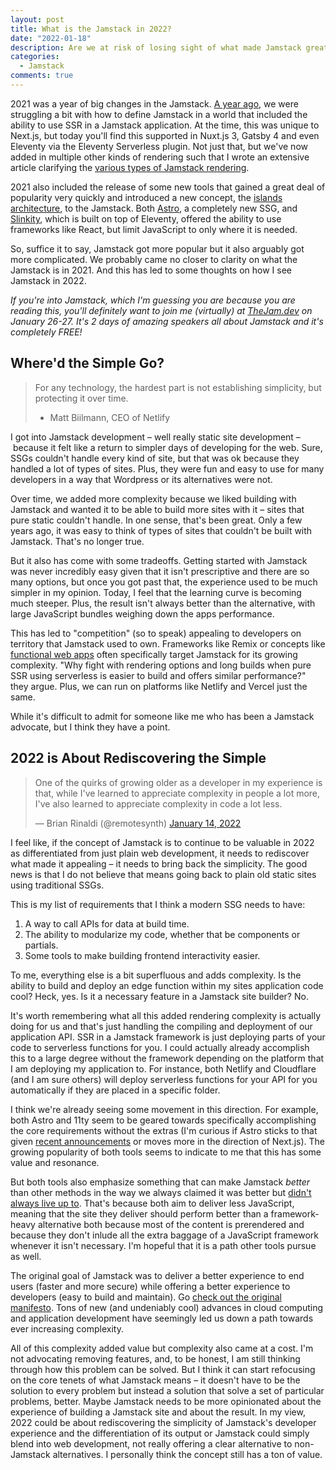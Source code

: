 ```yaml
---
layout: post
title: What is the Jamstack in 2022?
date: "2022-01-18"
description: Are we at risk of losing sight of what made Jamstack great?
categories:
  - Jamstack
comments: true
---
```


2021 was a year of big changes in the Jamstack. [A year ago](https://remotesynthesis.com/blog/jamstack-in-2021), we were struggling a bit with how to define Jamstack in a world that included the ability to use SSR in a Jamstack application. At the time, this was unique to Next.js, but today you'll find this supported in Nuxt.js 3, Gatsby 4 and even Eleventy via the Eleventy Serverless plugin. Not just that, but we've now added in multiple other kinds of rendering such that I wrote an extensive article clarifying the [various types of Jamstack rendering](https://bejamas.io/blog/understanding-rendering-in-the-jamstack/).

2021 also included the release of some new tools that gained a great deal of popularity very quickly and introduced a new concept, the [islands architecture](https://jasonformat.com/islands-architecture/), to the Jamstack. Both [Astro](https://astro.build/), a completely new SSG, and [Slinkity](https://slinkity.dev/), which is built on top of Eleventy, offered the ability to use frameworks like React, but limit JavaScript to only where it is needed.

So, suffice it to say, Jamstack got more popular but it also arguably got more complicated. We probably came no closer to clarity on what the Jamstack is in 2021. And this has led to some thoughts on how I see Jamstack in 2022.

_If you're into Jamstack, which I'm guessing you are because you are reading this, you'll definitely want to join me (virtually) at [TheJam.dev](https://thejam.dev) on January 26-27. It's 2 days of amazing speakers all about Jamstack and it's completely FREE!_

## Where'd the Simple Go?

> For any technology, the hardest part is not establishing simplicity, but protecting it over time.
>
> - Matt Biilmann, CEO of Netlify

I got into Jamstack development – well really static site development – because it felt like a return to simpler days of developing for the web. Sure, SSGs couldn't handle every kind of site, but that was ok because they handled a lot of types of sites. Plus, they were fun and easy to use for many developers in a way that Wordpress or its alternatives were not.

Over time, we added more complexity because we liked building with Jamstack and wanted it to be able to build more sites with it – sites that pure static couldn't handle. In one sense, that's been great. Only a few years ago, it was easy to think of types of sites that couldn't be built with Jamstack. That's no longer true.

But it also has come with some tradeoffs. Getting started with Jamstack was never incredibly easy given that it isn't prescriptive and there are so many options, but once you got past that, the experience used to be much simpler in my opinion. Today, I feel that the learning curve is becoming much steeper. Plus, the result isn't always better than the alternative, with large JavaScript bundles weighing down the apps performance.

This has led to "competition" (so to speak) appealing to developers on territory that Jamstack used to own. Frameworks like Remix or concepts like [functional web apps](https://cfe.dev/sessions/moar2021-functional-web-apps/) often specifically target Jamstack for its growing complexity. "Why fight with rendering options and long builds when pure SSR using serverless is easier to build and offers similar performance?" they argue. Plus, we can run on platforms like Netlify and Vercel just the same.

While it's difficult to admit for someone like me who has been a Jamstack advocate, but I think they have a point.

## 2022 is About Rediscovering the Simple

<blockquote class="twitter-tweet"><p lang="en" dir="ltr">One of the quirks of growing older as a developer in my experience is that, while I&#39;ve learned to appreciate complexity in people a lot more, I&#39;ve also learned to appreciate complexity in code a lot less.</p>&mdash; Brian Rinaldi (@remotesynth) <a href="https://twitter.com/remotesynth/status/1482032277005742080?ref_src=twsrc%5Etfw">January 14, 2022</a></blockquote> <script async src="https://platform.twitter.com/widgets.js" charset="utf-8"></script>

I feel like, if the concept of Jamstack is to continue to be valuable in 2022 as differentiated from just plain web development, it needs to rediscover what made it appealing – it needs to bring back the simplicity. The good news is that I do not believe that means going back to plain old static sites using traditional SSGs.

This is my list of requirements that I think a modern SSG needs to have:

1. A way to call APIs for data at build time.
2. The ability to modularize my code, whether that be components or partials.
3. Some tools to make building frontend interactivity easier.

To me, everything else is a bit superfluous and adds complexity. Is the ability to build and deploy an edge function within my sites application code cool? Heck, yes. Is it a necessary feature in a Jamstack site builder? No.

It's worth remembering what all this added rendering complexity is actually doing for us and that's just handling the compiling and deployment of our application API. SSR in a Jamstack framework is just deploying parts of your code to serverless functions for you. I could actually already accomplish this to a large degree without the framework depending on the platform that I am deploying my application to. For instance, both Netlify and Cloudflare (and I am sure others) will deploy serverless functions for your API for you automatically if they are placed in a specific folder.

I think we're already seeing some movement in this direction. For example, both Astro and 11ty seem to be geared towards specifically accomplishing the core requirements without the extras (I'm curious if Astro sticks to that given [recent announcements](https://astro.build/blog/the-astro-technology-company/) or moves more in the direction of Next.js). The growing popularity of both tools seems to indicate to me that this has some value and resonance.

But both tools also emphasize something that can make Jamstack _better_ than other methods in the way we always claimed it was better but [didn't always live up to](https://almanac.httparchive.org/en/2021/jamstack#performance-score). That's because both aim to deliver less JavaScript, meaning that the site they deliver should perform better than a framework-heavy alternative both because most of the content is prerendered and because they don't inlude all the extra baggage of a JavaScript framework whenever it isn't necessary. I'm hopeful that it is a path other tools pursue as well.

The original goal of Jamstack was to deliver a better experience to end users (faster and more secure) while offering a better experience to developers (easy to build and maintain). Go [check out the original manifesto](http://web.archive.org/web/20160603092304/http://jamstack.org/). Tons of new (and undeniably cool) advances in cloud computing and application development have seemingly led us down a path towards ever increasing complexity.

All of this complexity added value but complexity also came at a cost. I'm not advocating removing features, and, to be honest, I am still thinking through how this problem can be solved. But I think it can start refocusing on the core tenets of what Jamstack means – it doesn't have to be the solution to every problem but instead a solution that solve a set of particular problems, better. Maybe Jamstack needs to be more opinionated about the experience of building a Jamstack site and about the result. In my view, 2022 could be about rediscovering the simplicity of Jamstack's developer experience and the differentiation of its output or Jamstack could simply blend into web development, not really offering a clear alternative to non-Jamstack alternatives. I personally think the concept still has a ton of value.
